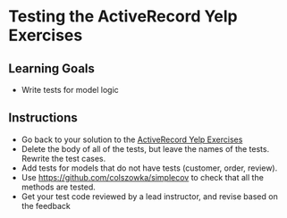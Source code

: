 # Testing the ActiveRecord Yelp Exercises

## Learning Goals

- Write tests for model logic

## Instructions

- Go back to your solution to the [ActiveRecord Yelp Exercises](https://github.com/learn-co-curriculum/activerecord-yelp-exercises)
- Delete the body of all of the tests, but leave the names of the tests. Rewrite the test cases.
- Add tests for models that do not have tests (customer, order, review).
- Use https://github.com/colszowka/simplecov to check that all the methods are tested.
- Get your test code reviewed by a lead instructor, and revise based on the feedback
